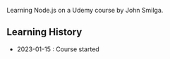 Learning Node.js on a Udemy course by John Smilga.

## Learning History

- 2023-01-15 : Course started
